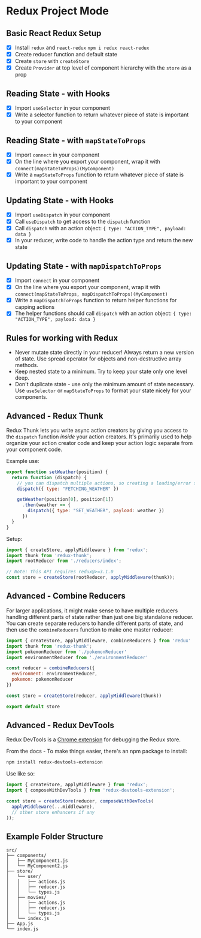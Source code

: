 # Redux Project Mode

## Basic React Redux Setup
- [x] Install `redux` and `react-redux`   `npm i redux react-redux`
- [x] Create reducer function and default state
- [x] Create `store` with `createStore`
- [x] Create `Provider` at top level of component hierarchy with the `store` as a prop

## Reading State - with Hooks
- [x] Import `useSelector` in your component
- [x] Write a selector function to return whatever piece of state is important to your component

## Reading State - with `mapStateToProps`
- [x] Import `connect` in your component
- [x] On the line where you export your component, wrap it with `connect(mapStateToProps)(MyComponent)`
- [x] Write a `mapStateToProps` function to return whatever piece of state is important to your component

## Updating State - with Hooks
- [x] Import `useDispatch` in your component
- [x] Call `useDispatch` to get access to the `dispatch` function
- [x] Call `dispatch` with an action object: `{ type: "ACTION_TYPE", payload: data }`
- [x] In your reducer, write code to handle the action type and return the new state

## Updating State - with `mapDispatchToProps`
- [x] Import `connect` in your component
- [x] On the line where you export your component, wrap it with `connect(mapStateToProps, mapDispatchToProps)(MyComponent)`
- [x] Write a `mapDispatchToProps` function to return helper functions for capping actions
- [x] The helper functions should call `dispatch` with an action object: `{ type: "ACTION_TYPE", payload: data }`

## Rules for working with Redux
- Never mutate state directly in your reducer! Always return a new version of state. Use spread operator for objects and non-destructive array methods.
- Keep nested state to a minimum. Try to keep your state only one level deep.
- Don't duplicate state - use only the minimum amount of state necessary. Use `useSelector` or `mapStateToProps` to format your state nicely for your components.

## Advanced - Redux Thunk
Redux Thunk lets you write async action creators by giving you access to the `dispatch` function *inside* your action creators. It's primarily used to help organize your action creator code and keep your action logic separate from your component code.

Example use:
```js
export function setWeather(position) {
  return function (dispatch) {
    // you can dispatch multiple actions, so creating a loading/error state is easier
    dispatch({ type: "FETCHING_WEATHER" })

    getWeather(position[0], position[1])
      .then(weather => {
        dispatch({ type: "SET_WEATHER", payload: weather })
      })
  }
} 
```

Setup:
```js
import { createStore, applyMiddleware } from 'redux';
import thunk from 'redux-thunk';
import rootReducer from './reducers/index';

// Note: this API requires redux@>=3.1.0
const store = createStore(rootReducer, applyMiddleware(thunk));
```

## Advanced - Combine Reducers

For larger applications, it might make sense to have multiple reducers handling different parts of state rather than just one big standalone reducer. You can create separate reducers to handle different parts of state, and then use the `combineReducers` function to make one master reducer:

```js
import { createStore, applyMiddleware, combineReducers } from 'redux'
import thunk from 'redux-thunk';
import pokemonReducer from './pokemonReducer'
import environmentReducer from './environmentReducer'

const reducer = combineReducers({
  environment: environmentReducer,
  pokemon: pokemonReducer
})

const store = createStore(reducer, applyMiddleware(thunk))

export default store
```

## Advanced - Redux DevTools

Redux DevTools is a [Chrome extension](https://chrome.google.com/webstore/detail/redux-devtools/lmhkpmbekcpmknklioeibfkpmmfibljd?hl=en) for debugging the Redux store.

From the docs - To make things easier, there's an npm package to install:

```sh
npm install redux-devtools-extension
```

Use like so:

```js
import { createStore, applyMiddleware } from 'redux';
import { composeWithDevTools } from 'redux-devtools-extension';

const store = createStore(reducer, composeWithDevTools(
  applyMiddleware(...middleware),
  // other store enhancers if any
));
```

## Example Folder Structure
```
src/
├── components/
│   ├── MyComponent1.js
│   └── MyComponent2.js
├── store/
│   └── user/
│   │   ├── actions.js
│   │   ├── reducer.js
│   │   └── types.js
│   ├── movies/
│   │   ├── actions.js
│   │   ├── reducer.js
│   │   └── types.js
│   └── index.js
├── App.js
└── index.js
```
